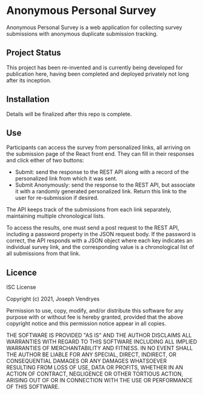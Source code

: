 # Anonymous Personal Survey

Anonymous Personal Survey is a web application for collecting survey submissions with anonymous duplicate submission tracking.

## Project Status

This project has been re-invented and is currently being developed for
publication here, having been completed and deployed privately not long
after its inception.

## Installation

Details will be finalized after this repo is complete.

## Use

Participants can access the survey from personalized links, all arriving on the
submission page of the React front end. They can fill in their responses and
click either of two buttons:

-   Submit: send the response to the REST API along with a record of the personalized link from which it was sent.
-   Submit Anonymously: send the response to the REST API, but associate it with a randomly generated personalized link. Return this link to the user for re-submission if desired.

The API keeps track of the submissions from each
link separately, maintaining multiple chronological lists.

To access the results, one must send a post request to the REST API, including
a password property in the JSON request body. If the password is correct, the
API responds with a JSON object where each key indicates an individual
survey link, and the corresponding value is a chronological list of all
submissions from that link.

## Licence

ISC License

Copyright (c) 2021, Joseph Vendryes

Permission to use, copy, modify, and/or distribute this software for any
purpose with or without fee is hereby granted, provided that the above
copyright notice and this permission notice appear in all copies.

THE SOFTWARE IS PROVIDED "AS IS" AND THE AUTHOR DISCLAIMS ALL WARRANTIES
WITH REGARD TO THIS SOFTWARE INCLUDING ALL IMPLIED WARRANTIES OF
MERCHANTABILITY AND FITNESS. IN NO EVENT SHALL THE AUTHOR BE LIABLE FOR
ANY SPECIAL, DIRECT, INDIRECT, OR CONSEQUENTIAL DAMAGES OR ANY DAMAGES
WHATSOEVER RESULTING FROM LOSS OF USE, DATA OR PROFITS, WHETHER IN AN
ACTION OF CONTRACT, NEGLIGENCE OR OTHER TORTIOUS ACTION, ARISING OUT OF
OR IN CONNECTION WITH THE USE OR PERFORMANCE OF THIS SOFTWARE.
